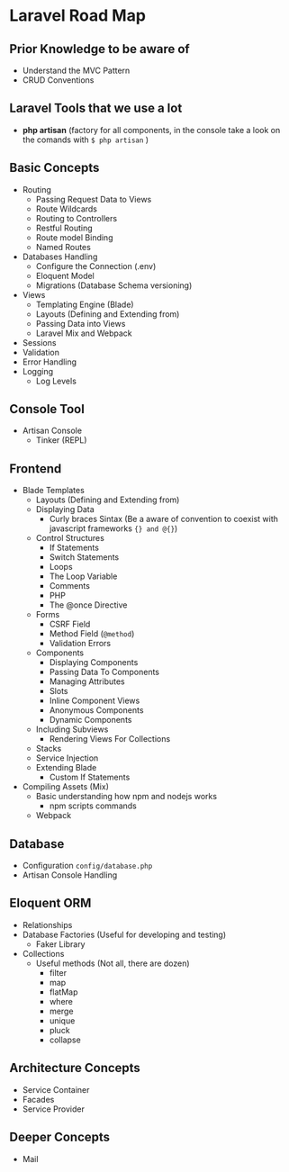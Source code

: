 # Laravel Road Map

## Prior Knowledge to be aware of
- Understand the MVC Pattern
- CRUD Conventions

## Laravel Tools that we use a lot
- __php artisan__ (factory for all components, in the console take a look on the comands with `$ php artisan` )

## Basic Concepts
- Routing
  - Passing Request Data to Views
  - Route Wildcards 
  - Routing to Controllers
  - Restful Routing
  - Route model Binding
  - Named Routes
- Databases Handling
  - Configure the Connection (.env)
  - Eloquent Model 
  - Migrations (Database Schema versioning)
- Views
  - Templating Engine (Blade)
  - Layouts (Defining and Extending from)
  - Passing Data into Views
  - Laravel Mix and Webpack
- Sessions
- Validation
- Error Handling
- Logging
  - Log Levels

## Console Tool 
  - Artisan Console 
    - Tinker (REPL) 

## Frontend 
- Blade Templates 
  - Layouts (Defining and Extending from)
  - Displaying Data 
    - Curly braces Sintax (Be a aware of convention to coexist with javascript frameworks `{} and @{}`)
  - Control Structures
    - If Statements
    - Switch Statements
    - Loops
    - The Loop Variable
    - Comments
    - PHP
    - The @once Directive
  - Forms
    - CSRF Field
    - Method Field (`@method`)
    - Validation Errors
  - Components
    - Displaying Components
    - Passing Data To Components
    - Managing Attributes
    - Slots
    - Inline Component Views
    - Anonymous Components
    - Dynamic Components
  - Including Subviews
    - Rendering Views For Collections
  - Stacks
  - Service Injection
  - Extending Blade
    - Custom If Statements
- Compiling Assets (Mix)
  - Basic understanding how npm and nodejs works 
    - npm scripts commands
  - Webpack

## Database
  - Configuration `config/database.php`
  - Artisan Console Handling 

## Eloquent ORM 
  - Relationships
  - Database Factories (Useful for developing and testing)
    - Faker Library
  - Collections
    - Useful methods (Not all, there are dozen)
      - filter
      - map
      - flatMap
      - where
      - merge
      - unique
      - pluck
      - collapse

## Architecture Concepts
  - Service Container
  - Facades
  - Service Provider

## Deeper Concepts
  - Mail
  
